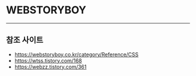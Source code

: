 # WEBSTORYBOY

---

## 참조 사이트
- https://webstoryboy.co.kr/category/Reference/CSS
- https://wtss.tistory.com/168
- https://webzz.tistory.com/361